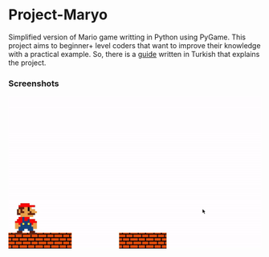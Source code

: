 # Project-Maryo
Simplified version of Mario game writting in Python using PyGame. This project aims to beginner+ level coders that want to improve their knowledge with a practical example. So, there is a [guide](https://github.com/furkantokac/Project-Maryo/blob/master/extras/Project-Maryo_RehberV1.0_MetuNccAcm_TR.pdf) written in Turkish that explains the project.

### Screenshots
![](https://raw.githubusercontent.com/furkantokac/Project-Maryo/master/extras/maryov1.0.gif)
